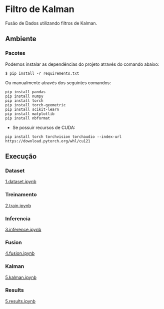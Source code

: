 # Filtro de Kalman

Fusão de Dados utilizando filtros de Kalman.

## Ambiente

### Pacotes

Podemos instalar as dependências do projeto através do comando abaixo:

```
$ pip install -r requirements.txt
```

Ou manualmente através dos seguintes comandos:

```
pip install pandas
pip install numpy
pip install torch
pip install torch-geometric
pip install scikit-learn
pip install matplotlib
pip install nbformat
```

* Se possuir recursos de CUDA:

```
pip install torch torchvision torchaudio --index-url https://download.pytorch.org/whl/cu121
```

## Execução

### Dataset

[1.dataset.ipynb](https://github.com/charlesluizmendes/DataFusion/blob/main/src/1.dataset.ipynb)

### Treinamento

[2.train.ipynb](https://github.com/charlesluizmendes/DataFusion/blob/main/src/2.train.ipynb)

### Inferencia

[3.inference.ipynb](https://github.com/charlesluizmendes/DataFusion/blob/main/src/3.inference.ipynb)

### Fusion

[4.fusion.ipynb](https://github.com/charlesluizmendes/DataFusion/blob/main/src/4.fusion.ipynb)

### Kalman

[5.kalman.ipynb](https://github.com/charlesluizmendes/DataFusion/blob/main/src/5.kalman.ipynb)

### Results

[5.results.ipynb](https://github.com/charlesluizmendes/DataFusion/blob/main/src/6.results.ipynb)